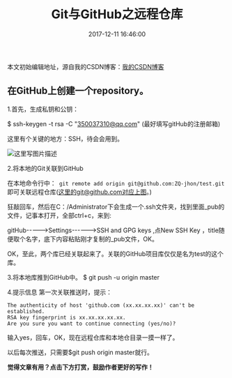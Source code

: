 ﻿---
title: Git与GitHub之远程仓库 
date: 2017-12-11 16:46:00
tags: git
reward: true #是否开启打赏功能
comment: true #是否开启评论功能
---
本文初始编辑地址，源自我的CSDN博客：[我的CSDN博客](http://blog.csdn.net/qq_20264891/article/details/78774208)


## 在GitHub上创建一个repository。 ##
1.首先，生成私钥和公钥：

$ ssh-keygen -t rsa -C "350037310@qq.com" (最好填写gitHub的注册邮箱)

这里有个关键的地方：SSH，待会会用到。

![这里写图片描述](http://img.blog.csdn.net/20171211161758024?watermark/2/text/aHR0cDovL2Jsb2cuY3Nkbi5uZXQvcXFfMjAyNjQ4OTE=/font/5a6L5L2T/fontsize/400/fill/I0JBQkFCMA==/dissolve/70/gravity/SouthEast)



2.将本地的Git关联到GitHub

在本地命令行中：` git remote add origin git@github.com:ZQ-jhon/test.git`即可关联远程仓库(这里的git@github.com对应上图。)

狂敲回车，然后在C：/Administrator下会生成一个.ssh文件夹，找到里面_pub的文件，记事本打开，全部ctrl+c，来到:

gitHub----->Settings------>SSH and GPG keys ,点New SSH Key ，title随便取个名字，底下内容粘贴刚才复制的_pub文件，OK。

OK，至此，两个库已经关联起来了。关联的GitHub项目库仅仅是名为test的这个库。

3.将本地库推到GitHub中。
$ git push -u origin master 

4.提示信息
第一次关联推送时，提示：

```
The authenticity of host 'github.com (xx.xx.xx.xx)' can't be established.
RSA key fingerprint is xx.xx.xx.xx.xx.
Are you sure you want to continue connecting (yes/no)?
```
输入yes，回车，OK，现在远程仓库和本地仓目录一摸一样了。

以后每次推送，只需要$git push origin master就行。










<b>觉得文章有用？点击下方打赏，鼓励作者更好的写作！</b>

